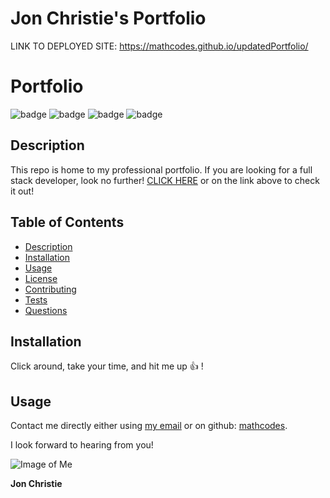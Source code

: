 # Jon Christie's Portfolio

LINK TO DEPLOYED SITE: https://mathcodes.github.io/updatedPortfolio/

# Portfolio

![badge](https://img.shields.io/badge/Skill-HTML-orange) ![badge](https://img.shields.io/badge/Skill-CSS-blue) ![badge](https://img.shields.io/badge/Skill-JS-yellow) ![badge](https://img.shields.io/badge/Skill-NodeJS-green/)

## Description

This repo is home to my professional portfolio. If you are looking for a full stack developer, look no further! [CLICK HERE](https://mathcodes.github.io/updatedPortfolio/) or on the link above to check it out!

## Table of Contents
* [Description](#description)
* [Installation](#installation)
* [Usage](#usage)
* [License](#license)
* [Contributing](#contributing)
* [Tests](#tests)
* [Questions](#questions)

## Installation
Click around, take your time, and hit me up :+1: !
## Usage
Contact me directly either using [my email](mailto:jonpchristie@gmail.com) or on github: [mathcodes](https://github.com/mathcodes).

I look forward to hearing from you!

![Image of Me](https://avatars0.githubusercontent.com/u/17928947?v=4)

__Jon Christie__ 




